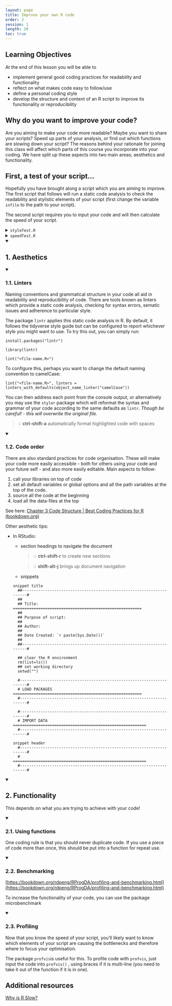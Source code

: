 ```yaml
---
layout: page
title: Improve your own R code
order: 2
session: 1
length: 20
toc: true
---
```


## Learning Objectives
At the end of this lesson you will be able to

- implement general good coding practices for readability and functionality
- reflect on what makes code easy to follow/use
- define a personal coding style
- develop the structure and content of an R script to improve its functionality or reproducibility


    
## Why do you want to improve your code?

Are you aiming to make your code more readable? Maybe you want to share your scripts? Speed up parts of your analysis, or find out which functions are 
slowing down your script?
The reasons behind your rationale for joining this class will affect which parts of this course you incorporate into your coding. We have split up these 
aspects into two main areas; aesthetics and functionality.

    
## First, a test of your script...

Hopefully you have brought along a script which you are aiming to improve. 
The first script that follows will run a static code analysis to check the readability and stylistic elements of your script (first change the variable `infile` to the path to your script). 

The second script requires you to input your code and will then calculate the speed of your script. 

    
<details>
    <summary><code>styleTest.R</code></summary>

```r
##---------------------------------------------------------------------#
## Title: Style test =================================================
##
## Date Created: 2022-11-11
##---------------------------------------------------------------------#

# LOAD PACKAGES ========================================================

if (!require("lintr", quietly = TRUE))
    install.packages("lintr")

library(microbenchmark)
library(lintr)
library(styler)

# IMPORT DATA ===========================================================

## set variable files to check
infile <- "<path/to/your/script/here>"

## check names of things to check
names(lintr::linters_with_defaults())


## using a linter to check style adherence
linter<-lint(infile, 
     linters = linters_with_defaults(object_name_linter('camelCase')))
linter
res <- cbind(filename=infile, styleTest=length(linter))

# write results to file
write.table(res, "scriptTest.txt", sep = '\t', row.names = FALSE, quote = FALSE)
```
    
</details>
<details>
    <summary><code>speedTest.R</code></summary>

```r
start_time <- Sys.time()
              
<your-script-here>    
    
end_time <- Sys.time()

# combine previous stylistic test results with speed
res <- read.table("scriptTest.txt", header = TRUE) %>%
  cbind(speedTest = end_time - start_time)

# write results to file
write.table(res, "scriptTest.txt", sep = '\t', row.names = FALSE, quote = FALSE)
```
    
</details>
<details open>
    <summary><h2>1. Aesthetics</h2></summary>

<details open>
    <summary><h3>1.1. Linters</h3></summary>

Naming conventions and grammatical structure in your code all aid in readability and reproducibility of code. There are tools known as linters which provide a static code analysis, checking for syntax errors, sematic issues and adherence to particular style. 

The package `lintr` applies this static code analysis in R. By default, it follows the tidyverse style guide but can be configured to report whichever style you might want to use. To try this out, you can simply run: 

`install.packages("lintr")`

`library(lintr)`

`lint("<file-name.R>")`

To configure this, perhaps you want to change the default naming convention to camelCase:

`lint("<file-name.R>", linters = linters_with_defaults(object_name_linter("camelCase"))`

You can then address each point from the console output, or alternatively you may use the `styler` package which will reformat the syntax and grammar of your code according to the same defaults as `lintr`. *Though be careful! - this will overwrite the original file.* 

> 💡 **ctrl-shift-a**        automatically format highlighted code with spaces

  
</details>         
<details open>
<summary><h3>1.2. Code order</h3></summary>

There are also standard practices for code organisation. These will make your code more easily accessible - both for others using your code and your future self - and also more easily editable. Main aspects to follow:

1. call your libraries on top of code
2. set all default variables or global options and all the path variables at the top of the code.
3. source all the code at the beginning
4. load all the data-files at the top

See here: [Chapter 3 Code Structure | Best Coding Practices for R (bookdown.org)](https://bookdown.org/content/d1e53ac9-28ce-472f-bc2c-f499f18264a3/code.html)

Other aesthetic tips:

- In RStudio:
    - section headings to navigate the document
        
        > 💡 **ctrl-shift-r**       to create new sections
        
        > 💡 **shift-alt-j**         brings up document navigation
        
        
    - snippets
    ~~~
    snippet title
      ##---------------------------------------------------------------------#
      ##
      ## Title:       ========================================================
      ##
      ## Purpose of script:
      ##
      ## Author: 
      ##
      ## Date Created: `r paste(Sys.Date())`
      ##
      ##---------------------------------------------------------------------#

      ## clear the R environment
      rm(list=ls()) 
      ## set working directory
      setwd("")

      #----------------------------------------------------------------------#
      # LOAD PACKAGES ========================================================
      #----------------------------------------------------------------------#

      #----------------------------------------------------------------------#
      # IMPORT DATA ==========================================================
      #----------------------------------------------------------------------#

    snippet header
      #----------------------------------------------------------------------#
      #             ==========================================================
      #----------------------------------------------------------------------#
    ~~~
</details>
</details>
<details open>
<summary>
     
## 2. Functionality</summary>

This depends on what you are trying to achieve with your code!

<details open>
<summary>
    
### 2.1. Using functions</summary>

One coding rule is that you should never duplicate code. If you use a piece of code more than once, this should be put into a function for repeat use. 

</details>
<details open>
<summary>
    
### 2.2. Benchmarking</summary>

[https://bookdown.org/rdpeng/RProgDA/profiling-and-benchmarking.html](https://bookdown.org/rdpeng/RProgDA/profiling-and-benchmarking.html)

To increase the functionality of your code, you can use the package microbenchmark

</details>
<details open>
<summary>
    
### 2.3. Profiling</summary>

Now that you know the speed of your script, you’ll likely want to know which elements of your script are causing the bottlenecks and therefore where to focus your optimisation.

The package `profvis`is useful for this. To profile code with `profvis`, just input the code into `profvis()` , using braces if it is multi-line (you need to take it out of the function if it is in one).
</details>
</details>
    
## Additional resources
[Why is R Slow?](http://adv-r.had.co.nz/Performance.html#language-performance)
